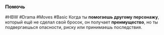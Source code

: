 ### **Помочь**

#HBW #Drama #Moves #Basic 
Когда ты **помогаешь другому персонажу**, который ещё не сделал свой бросок, он получает **преимущество**, но ты подвергаешься опасности, риску или принимаешь последствия.
